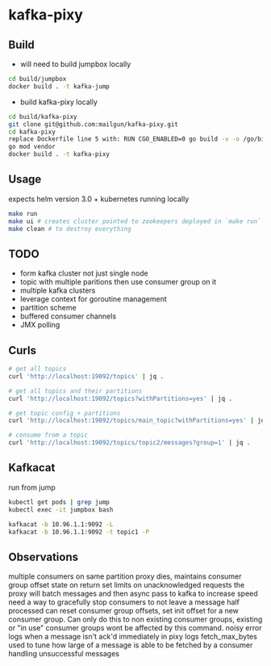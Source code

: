 # kafka-pixy

## Build

* will need to build jumpbox locally

```bash
cd build/jumpbox
docker build . -t kafka-jump
```

* build kafka-pixy locally

```bash
cd build/kafka-pixy
git clone git@github.com:mailgun/kafka-pixy.git
cd kafka-pixy
replace Dockerfile line 5 with: RUN CGO_ENABLED=0 go build -v -o /go/bin/kafka-pixy
go mod vendor
docker build . -t kafka-pixy
```

## Usage

expects helm version 3.0 + kubernetes running locally

```bash
make run
make ui # creates cluster pointed to zookeepers deployed in `make run`
make clean # to destroy everything
```

## TODO

* form kafka cluster not just single node
* topic with multiple paritions then use consumer group on it
* multiple kafka clusters
* leverage context for goroutine management
* partition scheme
* buffered consumer channels
* JMX polling

## Curls

```bash
# get all topics
curl 'http://localhost:19092/topics' | jq .

# get all topics and their partitions
curl 'http://localhost:19092/topics?withPartitions=yes' | jq .

# get topic config + partitions
curl 'http://localhost:19092/topics/main_topic?withPartitions=yes' | jq .

# consume from a topic
curl 'http://localhost:19092/topics/topic2/messages?group=1' | jq .
```

## Kafkacat

run from jump

```bash
kubectl get pods | grep jump
kubectl exec -it jumpbox bash

kafkacat -b 10.96.1.1:9092 -L
kafkacat -b 10.96.1.1:9092 -t topic1 -P
```

## Observations

multiple consumers on same partition
proxy dies, maintains consumer group offset state on return
set limits on unacknowledged requests
the proxy will batch messages and then async pass to kafka to increase speed
need a way to gracefully stop consumers to not leave a message half processed
can reset consumer group offsets, set init offset for a new consumer group. Can only do this to non existing consumer groups,
existing or "in use" consumer groups wont be affected by this command.
noisy error logs when a message isn't ack'd immediately in pixy logs
fetch_max_bytes used to tune how large of a message is able to be fetched by a consumer
handling unsuccessful messages

